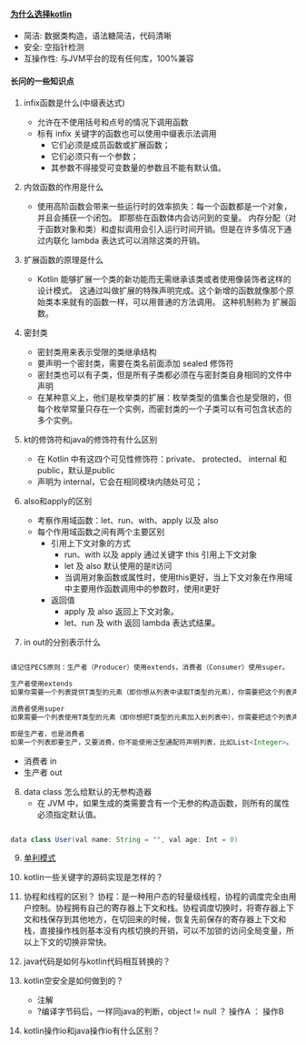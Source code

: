 #### [为什么选择kotlin](https://www.kotlincn.net/)
* 简洁: 数据类构造，语法糖简洁，代码清晰
* 安全: 空指针检测
* 互操作性: 与JVM平台的现有任何库，100%兼容

#### 长问的一些知识点

1. infix函数是什么(中缀表达式)
   *  允许在不使用括号和点号的情况下调用函数
   *  标有 infix 关键字的函数也可以使用中缀表示法调用
      *  它们必须是成员函数或扩展函数；
      *  它们必须只有一个参数；
      *  其参数不得接受可变数量的参数且不能有默认值。

2. 内敛函数的作用是什么
   * 使用高阶函数会带来一些运行时的效率损失：每一个函数都是一个对象，并且会捕获一个闭包。 即那些在函数体内会访问到的变量。 内存分配（对于函数对象和类）和虚拟调用会引入运行时间开销。但是在许多情况下通过内联化 lambda 表达式可以消除这类的开销。

3. 扩展函数的原理是什么
   * Kotlin 能够扩展一个类的新功能而无需继承该类或者使用像装饰者这样的设计模式。 这通过叫做扩展的特殊声明完成。这个新增的函数就像那个原始类本来就有的函数一样，可以用普通的方法调用。 这种机制称为 扩展函数。
  
4. 密封类
   * 密封类用来表示受限的类继承结构
   * 要声明一个密封类，需要在类名前面添加 sealed 修饰符
   * 密封类也可以有子类，但是所有子类都必须在与密封类自身相同的文件中声明
   * 在某种意义上，他们是枚举类的扩展：枚举类型的值集合也是受限的，但每个枚举常量只存在一个实例，而密封类的一个子类可以有可包含状态的多个实例。

5. kt的修饰符和java的修饰符有什么区别
   *  在 Kotlin 中有这四个可见性修饰符：private、 protected、 internal 和 public，默认是public
   *  声明为 internal，它会在相同模块内随处可见；

6. also和apply的区别
   * 考察作用域函数：let、run、with、apply 以及 also
   * 每个作用域函数之间有两个主要区别
     * 引用上下文对象的方式
       * run、with 以及 apply 通过关键字 this 引用上下文对象
       * let 及 also 默认使用的是it访问
       * 当调用对象函数或属性时，使用this更好，当上下文对象在作用域中主要用作函数调用中的参数时，使用it更好
     * 返回值
       *  apply 及 also 返回上下文对象。
       *  let、run 及 with 返回 lambda 表达式结果。

7. in out的分别表示什么

```java

请记住PECS原则：生产者（Producer）使用extends，消费者（Consumer）使用super。

生产者使用extends
如果你需要一个列表提供T类型的元素（即你想从列表中读取T类型的元素），你需要把这个列表声明成<? extends T>，比如List<? extends Integer>，因此你不能往该列表中添加任何元素。

消费者使用super
如果需要一个列表使用T类型的元素（即你想把T类型的元素加入到列表中），你需要把这个列表声明成<? super T>，比如List<? super Integer>，因此你不能保证从中读取到的元素的类型。

即是生产者，也是消费者
如果一个列表即要生产，又要消费，你不能使用泛型通配符声明列表，比如List<Integer>。

```
  * 消费者 in 
  * 生产者 out

8. data class 怎么给默认的无参构造器
   * 在 JVM 中，如果生成的类需要含有一个无参的构造函数，则所有的属性必须指定默认值。

```java

data class User(val name: String = "", val age: Int = 0)

```
9. [单利模式](https://www.jianshu.com/p/5797b3d0ebd0)


10. kotlin一些关键字的源码实现是怎样的？

11. 协程和线程的区别？
    协程：是一种用户态的轻量级线程，协程的调度完全由用户控制。协程拥有自己的寄存器上下文和栈。协程调度切换时，将寄存器上下文和栈保存到其他地方，在切回来的时候，恢复先前保存的寄存器上下文和栈，直接操作栈则基本没有内核切换的开销，可以不加锁的访问全局变量，所以上下文的切换非常快。

12. java代码是如何与kotlin代码相互转换的？

13. kotlin空安全是如何做到的？
    * 注解
    * ?编译字节码后，一样同java的判断，object != null ？ 操作A ： 操作B
    
14. kotlin操作io和java操作io有什么区别？
    


    
    